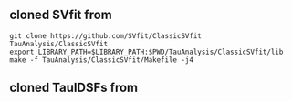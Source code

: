 ## cloned SVfit from
```
git clone https://github.com/SVfit/ClassicSVfit TauAnalysis/ClassicSVfit
export LIBRARY_PATH=$LIBRARY_PATH:$PWD/TauAnalysis/ClassicSVfit/lib
make -f TauAnalysis/ClassicSVfit/Makefile -j4
```
## cloned TauIDSFs from 
```

```
